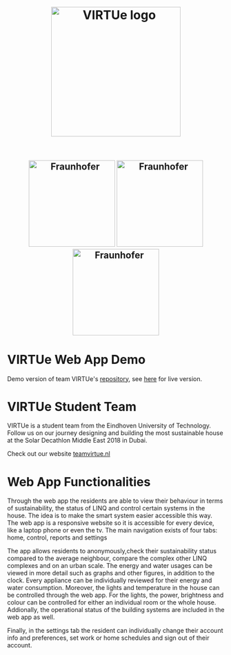 <h1 align="center">
  <br>
  <img src="https://pbs.twimg.com/profile_images/910158554568515584/Gf6WD-iH_400x400.jpg" alt="VIRTUe logo" width="300">
  <br>
</h1>
<h2 align="center">
  <br>
   <img src="https://teamvirtue.nl/wp-content/uploads/LINQ_Logo_Black-300x138.png" alt="Fraunhofer" width="200">
   <img src="https://upload.wikimedia.org/wikipedia/commons/d/d3/Eindhoven_University_of_Technology_logo.svg" alt="Fraunhofer" width="200">
   <img src="https://cdn.worldvectorlogo.com/logos/fontys-39.svg" alt="Fraunhofer" width="200">
  <br>
</h2>

# VIRTUe Web App Demo

Demo version of team VIRTUe's [repository](https://github.com/teamvirtue/webapp-react), see [here](https://teamvirtue.nl/webapp) for live version.

# VIRTUe Student Team
VIRTUe is a student team from the Eindhoven University of Technology. Follow us on our journey designing and building
the most sustainable house at the Solar Decathlon Middle East 2018 in Dubai.

Check out our website [teamvirtue.nl](https://teamvirtue.nl/)

# Web App Functionalities
Through the web app the residents are able to view their behaviour in terms of sustainability, the status of LINQ and
control certain systems in the house. The idea is to make the smart system easier accessible this way. The web app is a
responsive website so it is accessible for every device, like a laptop phone or even the tv. The main navigation exists
of four tabs: home, control, reports and settings

The app allows residents to anonymously,check their sustainability status compared to the average neighbour, compare the
complex other LINQ complexes and on an urban scale. The energy and water usages can be viewed in more detail such as
graphs and other figures, in addition to the clock. Every appliance can be individually reviewed for their energy and
water consumption. Moreover, the lights and temperature in the house can be controlled through the web app. For the
lights, the power, brightness and colour can be controlled for either an individual room or the whole house. Addionally,
the operational status of the building systems are included in the web app as well.

Finally, in the settings tab the resident can individually change their account info and preferences, set work or home
schedules and sign out of their account.